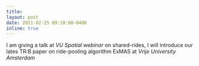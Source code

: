 ```yaml
---
title:
layout: post
date: 2021-02-25 09:10:00-0400
inline: true
---
```


I am giving a talk at *VU Spatial webinar* on shared-rides, I will introduce our lates TR:B paper on ride-pooling algorithm ExMAS at *Vrije University Amsterdam*
